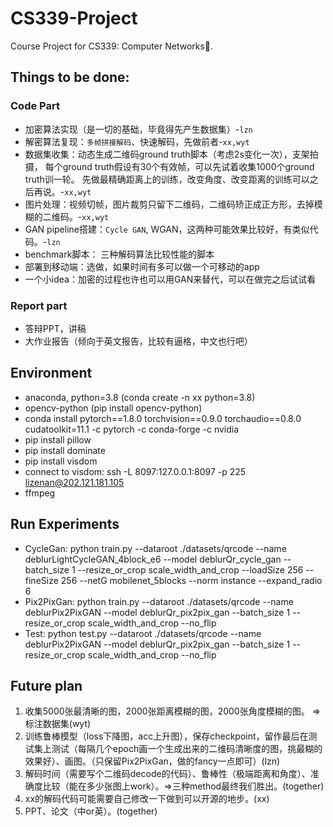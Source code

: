 # CS339-Project
Course Project for CS339: Computer Networks🤗.

## Things to be done:
### Code Part
- 加密算法实现（是一切的基础，毕竟得先产生数据集）-`lzn`
- 解密算法复现：`多帧拼接解码`、快速解码，先做前者-`xx,wyt`
- 数据集收集：动态生成二维码ground truth脚本（考虑2s变化一次），支架拍摄，
每个ground truth假设有30个有效帧，可以先试着收集1000个ground truth训一轮。
先做最精确距离上的训练，改变角度、改变距离的训练可以之后再说。-`xx,wyt`
- 图片处理：视频切帧，图片裁剪只留下二维码，二维码矫正成正方形，去掉模糊的二维码。-`xx,wyt`
- GAN pipeline搭建：`Cycle GAN`, WGAN，这两种可能效果比较好，有类似代码。-`lzn`
- benchmark脚本： 三种解码算法比较性能的脚本
- 部署到移动端：选做，如果时间有多可以做一个可移动的app
- 一个小idea：加密的过程也许也可以用GAN来替代，可以在做完之后试试看
### Report part
- 答辩PPT，讲稿
- 大作业报告（倾向于英文报告，比较有逼格，中文也行吧）

## Environment
- anaconda, python=3.8 (conda create -n xx python=3.8)
- opencv-python (pip install opencv-python)
- conda install pytorch==1.8.0 torchvision==0.9.0 torchaudio==0.8.0 cudatoolkit=11.1 -c pytorch -c conda-forge -c nvidia
- pip install pillow
- pip install dominate
- pip install visdom
- connect to visdom: ssh -L 8097:127.0.0.1:8097 -p 225 lizenan@202.121.181.105
- ffmpeg

## Run Experiments

- CycleGan: python train.py --dataroot ./datasets/qrcode --name deblurLightCycleGAN_4block_e6 --model deblurQr_cycle_gan  --batch_size 1 --resize_or_crop scale_width_and_crop --loadSize 256 --fineSize 256 --netG mobilenet_5blocks --norm instance --expand_radio 6
- Pix2PixGan: python train.py --dataroot ./datasets/qrcode --name deblurPix2PixGAN --model deblurQr_pix2pix_gan  --batch_size 1 --resize_or_crop scale_width_and_crop --no_flip
- Test: python test.py --dataroot ./datasets/qrcode --name deblurPix2PixGAN --model deblurQr_pix2pix_gan  --batch_size 1 --resize_or_crop scale_width_and_crop --no_flip

## Future plan

1. 收集5000张最清晰的图，2000张距离模糊的图，2000张角度模糊的图。 => 标注数据集(wyt)
2. 训练鲁棒模型（loss下降图，acc上升图），保存checkpoint，留作最后在测试集上测试（每隔几个epoch画一个生成出来的二维码清晰度的图，挑最糊的效果好）、画图。（只保留Pix2PixGan，做的fancy一点即可）(lzn)
3. 解码时间（需要写个二维码decode的代码）、鲁棒性（极端距离和角度）、准确度比较（能在多少张图上work）。=>三种method最终我们胜出。(together)
4. xx的解码代码可能需要自己修改一下做到可以开源的地步。(xx)
5. PPT、论文（中or英）。(together)




